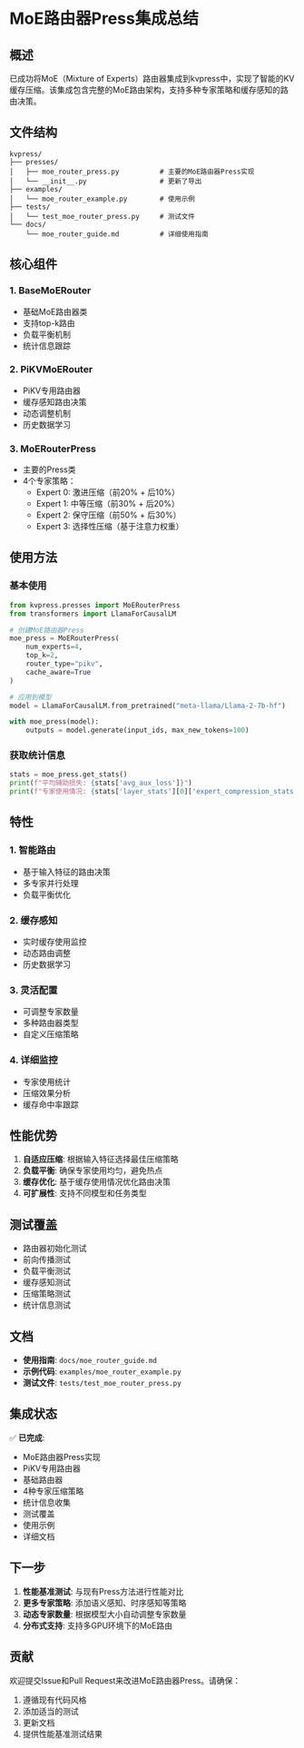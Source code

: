 # MoE路由器Press集成总结

## 概述

已成功将MoE（Mixture of Experts）路由器集成到kvpress中，实现了智能的KV缓存压缩。该集成包含完整的MoE路由架构，支持多种专家策略和缓存感知的路由决策。

## 文件结构

```
kvpress/
├── presses/
│   ├── moe_router_press.py          # 主要的MoE路由器Press实现
│   └── __init__.py                  # 更新了导出
├── examples/
│   └── moe_router_example.py        # 使用示例
├── tests/
│   └── test_moe_router_press.py     # 测试文件
└── docs/
    └── moe_router_guide.md          # 详细使用指南
```

## 核心组件

### 1. BaseMoERouter
- 基础MoE路由器类
- 支持top-k路由
- 负载平衡机制
- 统计信息跟踪

### 2. PiKVMoERouter
- PiKV专用路由器
- 缓存感知路由决策
- 动态调整机制
- 历史数据学习

### 3. MoERouterPress
- 主要的Press类
- 4个专家策略：
  - Expert 0: 激进压缩（前20% + 后10%）
  - Expert 1: 中等压缩（前30% + 后20%）
  - Expert 2: 保守压缩（前50% + 后30%）
  - Expert 3: 选择性压缩（基于注意力权重）

## 使用方法

### 基本使用

```python
from kvpress.presses import MoERouterPress
from transformers import LlamaForCausalLM

# 创建MoE路由器Press
moe_press = MoERouterPress(
    num_experts=4,
    top_k=2,
    router_type="pikv",
    cache_aware=True
)

# 应用到模型
model = LlamaForCausalLM.from_pretrained("meta-llama/Llama-2-7b-hf")

with moe_press(model):
    outputs = model.generate(input_ids, max_new_tokens=100)
```

### 获取统计信息

```python
stats = moe_press.get_stats()
print(f"平均辅助损失: {stats['avg_aux_loss']}")
print(f"专家使用情况: {stats['layer_stats'][0]['expert_compression_stats']['expert_usage']}")
```

## 特性

### 1. 智能路由
- 基于输入特征的路由决策
- 多专家并行处理
- 负载平衡优化

### 2. 缓存感知
- 实时缓存使用监控
- 动态路由调整
- 历史数据学习

### 3. 灵活配置
- 可调整专家数量
- 多种路由器类型
- 自定义压缩策略

### 4. 详细监控
- 专家使用统计
- 压缩效果分析
- 缓存命中率跟踪

## 性能优势

1. **自适应压缩**: 根据输入特征选择最佳压缩策略
2. **负载平衡**: 确保专家使用均匀，避免热点
3. **缓存优化**: 基于缓存使用情况优化路由决策
4. **可扩展性**: 支持不同模型和任务类型

## 测试覆盖

- 路由器初始化测试
- 前向传播测试
- 负载平衡测试
- 缓存感知测试
- 压缩策略测试
- 统计信息测试

## 文档

- **使用指南**: `docs/moe_router_guide.md`
- **示例代码**: `examples/moe_router_example.py`
- **测试文件**: `tests/test_moe_router_press.py`

## 集成状态

✅ **已完成**:
- MoE路由器Press实现
- PiKV专用路由器
- 基础路由器
- 4种专家压缩策略
- 统计信息收集
- 测试覆盖
- 使用示例
- 详细文档

## 下一步

1. **性能基准测试**: 与现有Press方法进行性能对比
2. **更多专家策略**: 添加语义感知、时序感知等策略
3. **动态专家数量**: 根据模型大小自动调整专家数量
4. **分布式支持**: 支持多GPU环境下的MoE路由

## 贡献

欢迎提交Issue和Pull Request来改进MoE路由器Press。请确保：
1. 遵循现有代码风格
2. 添加适当的测试
3. 更新文档
4. 提供性能基准测试结果 